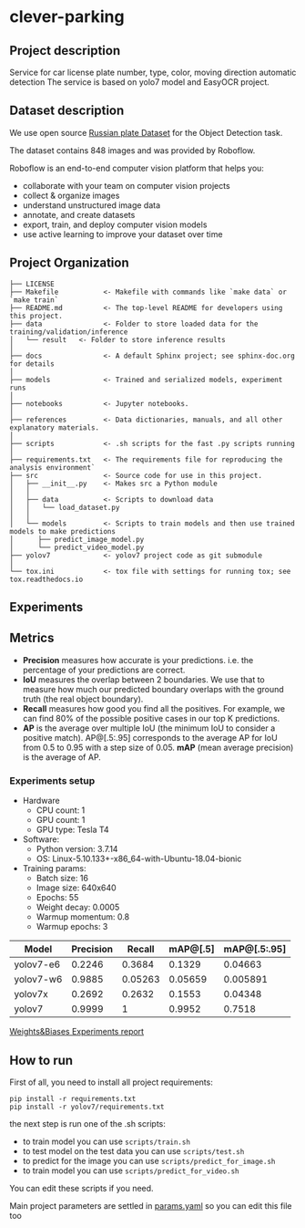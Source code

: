 clever-parking
==============================

## Project description

Service for car license plate number, type, color, moving direction automatic detection
The service is based on yolo7 model and EasyOCR project.

## Dataset description

We use open source [Russian plate Dataset](https://universe.roboflow.com/plate-tsusp/russian-plate) for the Object Detection task.

The dataset contains 848 images and was provided by Roboflow.

Roboflow is an end-to-end computer vision platform that helps you:
* collaborate with your team on computer vision projects
* collect & organize images
* understand unstructured image data
* annotate, and create datasets
* export, train, and deploy computer vision models
* use active learning to improve your dataset over time


Project Organization
------------

    ├── LICENSE
    ├── Makefile           <- Makefile with commands like `make data` or `make train`
    ├── README.md          <- The top-level README for developers using this project.
    ├── data               <- Folder to store loaded data for the training/validation/inference
    │   └── result   <- Folder to store inference results
    │
    ├── docs               <- A default Sphinx project; see sphinx-doc.org for details
    │
    ├── models             <- Trained and serialized models, experiment runs
    │
    ├── notebooks          <- Jupyter notebooks.
    │
    ├── references         <- Data dictionaries, manuals, and all other explanatory materials.
    │
    ├── scripts            <- .sh scripts for the fast .py scripts running
    │
    ├── requirements.txt   <- The requirements file for reproducing the analysis environment`
    ├── src                <- Source code for use in this project.
    │   ├── __init__.py    <- Makes src a Python module
    │   │
    │   ├── data           <- Scripts to download data
    │   │   └── load_dataset.py
    │   │
    │   └── models         <- Scripts to train models and then use trained models to make predictions
    │      ├── predict_image_model.py
    │      └── predict_video_model.py
    ├── yolov7             <- yolov7 project code as git submodule
    │
    └── tox.ini            <- tox file with settings for running tox; see tox.readthedocs.io

## Experiments

## Metrics

- **Precision** measures how accurate is your predictions. i.e. the percentage of your predictions are correct.
- **IoU** measures the overlap between 2 boundaries. We use that to measure how much our predicted boundary overlaps with the ground truth (the real object boundary).
- **Recall** measures how good you find all the positives. For example, we can find 80% of the possible positive cases in our top K predictions. 
- **AP** is the average over multiple IoU (the minimum IoU to consider a positive match). AP@[.5:.95] corresponds to the average AP for IoU from 0.5 to 0.95 with a step size of 0.05. **mAP** (mean average precision) is the average of AP. 

### Experiments setup

- Hardware
    - CPU count: 1
    - GPU count: 1
    - GPU type: Tesla T4
- Software:
    - Python version: 3.7.14
    - OS: Linux-5.10.133+-x86_64-with-Ubuntu-18.04-bionic
- Training params:
    - Batch size: 16
    - Image size: 640x640
    - Epochs: 55
    - Weight decay: 0.0005
    - Warmup momentum: 0.8
    - Warmup epochs: 3

| Model  | Precision | Recall | mAP@[.5] | mAP@[.5:.95] |
| ------------- | ------------- |------------- |------------- |------------- |
|  yolov7-e6   |  0.2246 | 0.3684 | 0.1329 | 0.04663 |
|  yolov7-w6   |  0.9885 | 0.05263 | 0.05659 | 0.005891 |
|  yolov7x   |  0.2692 | 0.2632 | 0.1553 | 0.04348 |
|  yolov7   |  0.9999  | 1 | 0.9952 | 0.7518 |

[Weights&Biases Experiments report](https://wandb.ai/dl-learning/YOLOR/reports/---VmlldzoyNzQ0Mzk1?accessToken=1rma5zlp2ee59b9uxart20401fiofe9d3q0jml03mkozgwbktvdjmav20tideqdz)

###


## How to run

First of all, you need to install all project requirements: 
```
pip install -r requirements.txt
pip install -r yolov7/requirements.txt
```

the next step is run one of the .sh scripts:
- to train model you can use `scripts/train.sh`
- to test model on the test data you can use `scripts/test.sh`
- to predict for the image you can use `scripts/predict_for_image.sh`
- to train model you can use `scripts/predict_for_video.sh`

You can edit these scripts if you need.

Main project parameters are settled in [params.yaml](https://github.com/iloncka-ds/clever-parking/blob/main/params.yaml) so you can edit this file too
